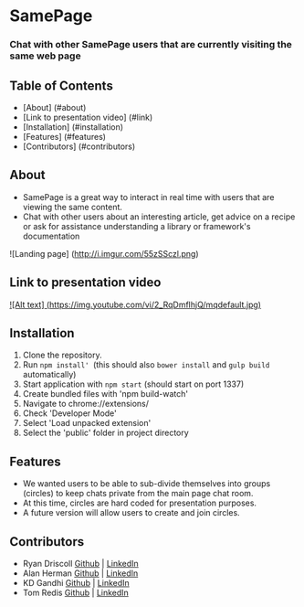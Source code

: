 # **SamePage** #
### Chat with other SamePage users that are currently visiting the same web page ###

## **Table of Contents** 
 - [About] (#about)
 - [Link to presentation video] (#link)
 - [Installation] (#installation) 
 - [Features] (#features)
 - [Contributors] (#contributors)

##  About
 - SamePage is a great way to interact in real time with users that are viewing the same content.
 - Chat with other users about an interesting article, get advice on a recipe or ask for assistance understanding a library or framework's documentation
  
![Landing page] (http://i.imgur.com/55zSSczl.png)

## Link to presentation video
[![Alt text] (https://img.youtube.com/vi/2_RqDmflhjQ/mqdefault.jpg)](https://www.youtube.com/watch?v=2_RqDmflhjQ)

## Installation
1. Clone the repository.
2. Run `npm install' `(this should also `bower install` and `gulp build` automatically)
3. Start application with `npm start` (should start on port 1337)
4. Create bundled files with 'npm build-watch'
5. Navigate to chrome://extensions/
6. Check 'Developer Mode'
7. Select 'Load unpacked extension'
8. Select the 'public' folder in project directory

## Features
 - We wanted users to be able to sub-divide themselves into groups (circles) to keep chats private from the main page chat room.
 - At this time, circles are hard coded for presentation purposes.
 - A future version will allow users to create and join circles.
 
## Contributors
 - Ryan Driscoll <a  target="_blank" href="https://github.com/RyanDriscoll/">Github</a> | <a target="_blank" href="https://linkedin.com/in/rpdriscoll/">LinkedIn</a>
 - Alan Herman <a  target="_blank" href="https://github.com/TheHerm/">Github</a> | <a target="_blank" href="https://linkedin.com/in/alan-herman/">LinkedIn</a>
 - KD Gandhi <a  target="_blank" href="https://github.com/KdawgG">Github</a>  | <a target="_blank" href="https://linkedin.com/in/kgandhi2/">LinkedIn</a>
 - Tom Redis <a target="_blank" href="https://github.com/Tredis/">Github</a>  | <a target="_blank" href="https://linkedin.com/in/thomas-redis-3892647/">LinkedIn</a>
